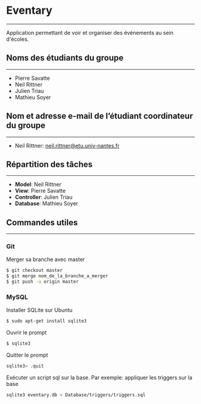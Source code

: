 # Eventary
------------

Application permettant de voir et organiser des événements au sein d'écoles.

## Noms des étudiants du groupe
------------

* Pierre Savatte
* Neil Rittner
* Julien Triau
* Mathieu Soyer

## Nom et adresse e-mail de l’étudiant coordinateur du groupe
------------

* Neil Rittner: neil.rittner@etu.univ-nantes.fr

## Répartition des tâches
------------

* **Model**: Neil Rittner
* **View**: Pierre Savatte
* **Controller**: Julien Triau
* **Database**: Mathieu Soyer

## Commandes utiles
------------

### Git

Merger sa branche avec master

``` sh
$ git checkout master
$ git merge nom_de_la_branche_a_merger
$ git push -u origin master
```

### MySQL

Installer SQLite sur Ubuntu

``` sh
$ sudo apt-get install sqlite3
```

Ouvrir le prompt

``` sh
$ sqlite3
```

Quitter le prompt

``` sh
sqlite3> .quit
```

Exécuter un script sql sur la base. Par exemple: appliquer les triggers sur la base

``` sh
sqlite3 eventary.db < Database/triggers/triggers.sql
```
